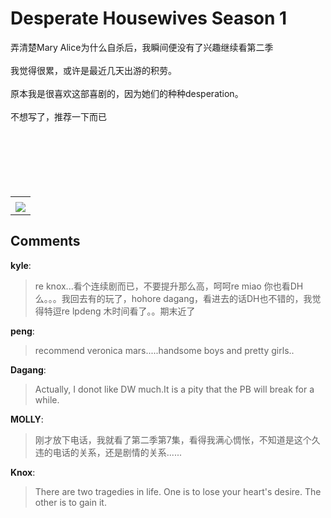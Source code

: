 # Desperate Housewives Season 1

<div id="msgcns!B37A52AAF181A958!638" class="bvMsg"><div>弄清楚Mary Alice为什么自杀后，我瞬间便没有了兴趣继续看第二季</div>
<div> </div>
<div>我觉得很累，或许是最近几天出游的积劳。</div>
<div> </div>
<div>原本我是很喜欢这部喜剧的，因为她们的种种desperation。</div>
<div> </div>
<div>不想写了，推荐一下而已</div>
<div> </div>
<div> </div>
<div> </div>
<div> </div>
<div> </div>
<div> </div></div><table cellspacing="0" border="0"><tr><td></td></tr><tr><td valign="top"><a href="http://blufiles.storage.live.com/y1prhmiLkmzp7axOLlOnDTvXXRPF5pbIe1P4tad9p46w0-ey3m9pWUX30a17GTJWuhH4_nEX0r2A94" target="_blank" rel="WLPP;url=http://blufiles.storage.live.com/y1prhmiLkmzp7axOLlOnDTvXXRPF5pbIe1P4tad9p46w0-ey3m9pWUX30a17GTJWuhH4_nEX0r2A94;cnsid=cns&#033;B37A52AAF181A958&#033;639"><img src="http://blufiles.storage.live.com/y1prhmiLkmzp7axOLlOnDTvXXRPF5pbIe1PW9xNuh83bsYBE-8leOyAlva3B3FDEJjcymL18hIhA5Q" border="0" /></a></td></tr></table>

## Comments

**kyle**:
> re knox...看个连续剧而已，不要提升那么高，呵呵re miao 你也看DH么。。。我回去有的玩了，hohore dagang，看进去的话DH也不错的，我觉得特逗re lpdeng  木时间看了。。期末近了

**peng**:
> recommend veronica mars.....handsome boys and pretty girls..

**Dagang**:
> Actually, I donot like DW much.It is a pity that the PB will break for a while.

**MOLLY**:
> 刚才放下电话，我就看了第二季第7集，看得我满心惆怅，不知道是这个久违的电话的关系，还是剧情的关系......

**Knox**:
> There are two tragedies in life. One is to lose your heart\'s desire. The other is to gain it.

